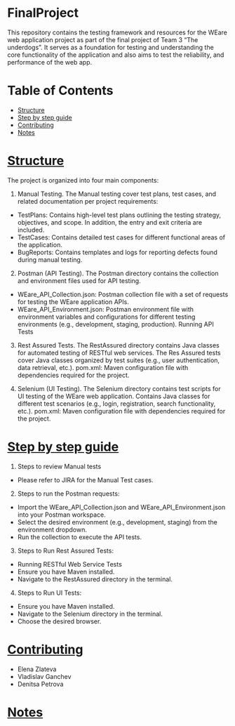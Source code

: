# FinalProject 

This repository contains the testing framework and resources for the WEare web application project as part of the final project of Team 3 “The underdogs”. It serves as a foundation for testing and understanding the core functionality of the application and also aims to test the reliability, and performance of the web app. 


# Table of Contents
- [Structure](#structure)
- [Step by step guide](#step)
- [Contributing](#contributing)
- [Notes](#notes)


# [Structure](#structure)

The project is organized into four main components:

1. Manual Testing.
The Manual testing cover test plans, test cases, and related documentation per project requirements: 

- TestPlans: Contains high-level test plans outlining the testing strategy, objectives, and scope. In addition, the entry and exit criteria are included. 
- TestCases: Contains detailed test cases for different functional areas of the application.
- BugReports: Contains templates and logs for reporting defects found during manual testing.

2. Postman (API Testing).
The Postman directory contains the collection and environment files used for API testing.

- WEare_API_Collection.json: Postman collection file with a set of requests for testing the WEare application APIs.
- WEare_API_Environment.json: Postman environment file with environment variables and configurations for different testing environments (e.g., development, staging, production).
Running API Tests

3. Rest Assured Tests.
The RestAssured directory contains Java classes for automated testing of RESTful web services.
The Res Assured tests cover Java classes organized by test suites (e.g., user authentication, data retrieval, etc.).
pom.xml: Maven configuration file with dependencies required for the project.

4. Selenium (UI Testing).
The Selenium directory contains test scripts for UI testing of the WEare web application.
Contains Java classes for different test scenarios (e.g., login, registration, search functionality, etc.).
pom.xml: Maven configuration file with dependencies required for the project.


# [Step by step guide](#step)


1. Steps to review Manual tests
- Please refer to JIRA for the Manual Test cases.

2. Steps to run the Postman requests:
- Import the WEare_API_Collection.json and WEare_API_Environment.json into your Postman workspace.
- Select the desired environment (e.g., development, staging) from the environment dropdown.
- Run the collection to execute the API tests.


3. Steps to Run Rest Assured Tests:
- Running RESTful Web Service Tests
- Ensure you have Maven installed.
- Navigate to the RestAssured directory in the terminal.


4. Steps to Run UI Tests:
- Ensure you have Maven installed.
- Navigate to the Selenium directory in the terminal.
- Choose the desired browser.


# [Contributing](#contributing)
- Elena Zlateva
- Vladislav Ganchev
- Denitsa Petrova

# [Notes](#notes)


